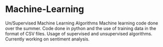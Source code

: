 # Machine-Learning
Un/Supervised Machine Learning Algorithms 
Machine learning code done over the summer. Code done in python and the use of training data in the format of CSV files. Usage of supervised and unsupervised algorithms. Currently working on sentiment analysis. 
